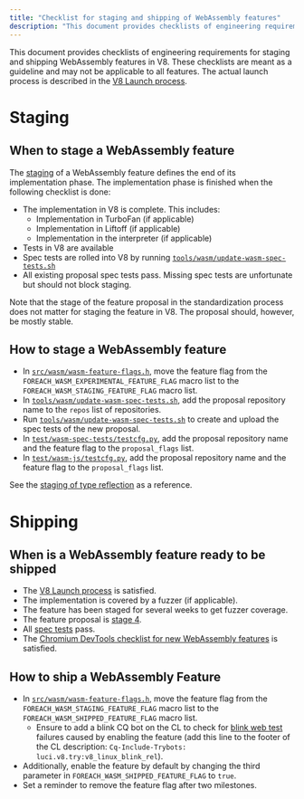 ```yaml
---
title: "Checklist for staging and shipping of WebAssembly features"
description: "This document provides checklists of engineering requirements on when to stage and ship a WebAssembly feature in V8."
---
```

This document provides checklists of engineering requirements for staging and shipping WebAssembly features in V8. These checklists are meant as a guideline and may not be applicable to all features. The actual launch process is described in the [V8 Launch process](https://v8.dev/docs/feature-launch-process).

# Staging

## When to stage a WebAssembly feature

The [staging](https://docs.google.com/document/d/1ZgyNx7iLtRByBtbYi1GssWGefXXciLeADZBR_FxG-hE) of a WebAssembly feature defines the end of its implementation phase. The implementation phase is finished when the following checklist is done:

- The implementation in V8 is complete. This includes:
    - Implementation in TurboFan (if applicable)
    - Implementation in Liftoff (if applicable)
    - Implementation in the interpreter (if applicable)
- Tests in V8 are available
- Spec tests are rolled into V8 by running [`tools/wasm/update-wasm-spec-tests.sh`](https://cs.chromium.org/chromium/src/v8/tools/wasm/update-wasm-spec-tests.sh)
- All existing proposal spec tests pass. Missing spec tests are unfortunate but should not block staging.

Note that the stage of the feature proposal in the standardization process does not matter for staging the feature in V8. The proposal should, however, be mostly stable.

## How to stage a WebAssembly feature

- In [`src/wasm/wasm-feature-flags.h`](https://cs.chromium.org/chromium/src/v8/src/wasm/wasm-feature-flags.h), move the feature flag from the `FOREACH_WASM_EXPERIMENTAL_FEATURE_FLAG` macro list to the `FOREACH_WASM_STAGING_FEATURE_FLAG` macro list.
- In [`tools/wasm/update-wasm-spec-tests.sh`](https://cs.chromium.org/chromium/src/v8/tools/wasm/update-wasm-spec-tests.sh), add the proposal repository name to the `repos` list of repositories.
- Run [`tools/wasm/update-wasm-spec-tests.sh`](https://cs.chromium.org/chromium/src/v8/tools/wasm/update-wasm-spec-tests.sh) to create and upload the spec tests of the new proposal.
- In [`test/wasm-spec-tests/testcfg.py`](https://cs.chromium.org/chromium/src/v8/test/wasm-spec-tests/testcfg.py), add the proposal repository name and the feature flag to the `proposal_flags` list.
- In [`test/wasm-js/testcfg.py`](https://cs.chromium.org/chromium/src/v8/test/wasm-js/testcfg.py), add the proposal repository name and the feature flag to the `proposal_flags` list.

See the [staging of type reflection](https://crrev.com/c/1771791) as a reference.

# Shipping

## When is a WebAssembly feature ready to be shipped

- The [V8 Launch process](https://v8.dev/docs/feature-launch-process) is satisfied.
- The implementation is covered by a fuzzer (if applicable).
- The feature has been staged for several weeks to get fuzzer coverage.
- The feature proposal is [stage 4](https://github.com/WebAssembly/proposals).
- All [spec tests](https://github.com/WebAssembly/spec/tree/master/test) pass.
- The [Chromium DevTools checklist for new WebAssembly features](https://docs.google.com/document/d/1WbL-fGuLbbNr5-n_nRGo_ILqZFnh5ZjRSUcDTT3yI8s/preview) is satisfied.

## How to ship a WebAssembly Feature

- In [`src/wasm/wasm-feature-flags.h`](https://source.chromium.org/chromium/chromium/src/+/master:v8/src/wasm/wasm-feature-flags.h), move the feature flag from the `FOREACH_WASM_STAGING_FEATURE_FLAG` macro list to the `FOREACH_WASM_SHIPPED_FEATURE_FLAG` macro list.
    - Ensure to add a blink CQ bot on the CL to check for [blink web test](https://v8.dev/docs/blink-layout-tests) failures caused by enabling the feature (add this line to the footer of the CL description: `Cq-Include-Trybots: luci.v8.try:v8_linux_blink_rel`).
- Additionally, enable the feature by default by changing the third parameter in `FOREACH_WASM_SHIPPED_FEATURE_FLAG` to `true`.
- Set a reminder to remove the feature flag after two milestones.
